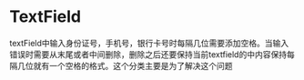 # TextField
textField中输入身份证号，手机号，银行卡号时每隔几位需要添加空格。当输入错误时需要从末尾或者中间删除，删除之后还要保持当前textfield的中内容保持每隔几位就有一个空格的格式。这个分类主要是为了解决这个问题
